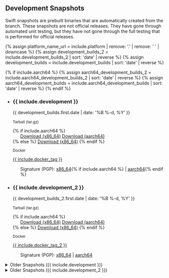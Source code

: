 ## Development Snapshots

Swift snapshots are prebuilt binaries that are automatically created from the branch. These snapshots are not official releases. They have gone through automated unit testing, but they have not gone through the full testing that is performed for official releases.

{% assign platform_name_url = include.platform | remove: '.' | remove: ' ' | downcase %}
{% assign development_builds_2 = include.development_builds_2 | sort: 'date' | reverse %}
{% assign development_builds = include.development_builds | sort: 'date' | reverse %}

{% if include.aarch64 %}
{% assign aarch64_development_builds_2 = include.aarch64_development_builds_2 | sort: 'date' | reverse %}
{% assign aarch64_development_builds = include.aarch64_development_builds | sort: 'date' | reverse %}
{% endif %}

<ul class="install-instruction">
  <li class="resource">
    <h3>{{ include.development }}</h3>
    <p class="description" style="font-size: 14px;">
      <time datetime="{{ development_builds.first.date | date_to_xmlschema }}" title="{{ development_builds.first.date | date: '%B %-d, %Y %l:%M %p (%Z)' }}">{{ development_builds.first.date | date: '%B %-d, %Y' }}</time>
    </p>
    <p class="description" style="font-size: 12px;">
        Tarball (tar.gz)
    </p>
    {% if include.aarch64 %}
    <ul class="install-instruction">
      <a href="https://download.swift.org/{{ include.branch_dir }}/{{ platform_name_url }}/{{ development_builds.first.dir }}/{{ development_builds.first.download }}" class="cta-secondary">Download (x86_64)</a>
      <a href="https://download.swift.org/{{ include.branch_dir }}/{{ platform_name_url }}-aarch64/{{ aarch64_development_builds.first.dir }}/{{ aarch64_development_builds.first.download }}" class="cta-secondary">Download (aarch64)</a>
    </ul>
    {% else %}
    <a href="https://download.swift.org/{{ include.branch_dir }}/{{ platform_name_url }}/{{ development_builds.first.dir }}/{{ development_builds.first.download }}" class="cta-secondary">Download (x86_64)</a>
    {% endif %}
    <p class="description" style="font-size: 12px;">
      Docker
    </p>
    <a href="https://hub.docker.com/r/swiftlang/swift/tags" class="cta-secondary external">{{ include.docker_tag }}</a>
    <p class="description">
      <ul>
        Signature (PGP): <a href="https://download.swift.org/{{ include.branch_dir }}/{{ platform_name_url }}/{{ development_builds.first.dir }}/{{ development_builds.first.download_signature }}">x86_64</a>{% if include.aarch64 %} | <a href="https://download.swift.org/{{ include.branch_dir }}/{{ platform_name_url }}-aarch64/{{ aarch64_development_builds.first.dir }}/{{ aarch64_development_builds.first.download_signature }}">aarch64</a>{% endif %}
      </ul>
    </p>
  </li>
  <li class="resource">
    <h3>{{ include.development_2 }}</h3>
    <p class="description" style="font-size: 14px;">
      <time datetime="{{ development_builds_2.first.date | date_to_xmlschema }}" title="{{ development_builds_2.first.date | date: '%B %-d, %Y %l:%M %p (%Z)' }}">{{ development_builds_2.first.date | date: '%B %-d, %Y' }}</time>
    </p>
    <p class="description" style="font-size: 12px;">Tarball (tar.gz)</p>
      {% if include.aarch64 %}
      <ul class="install-instruction">
        <a href="https://download.swift.org/{{ include.branch_dir_2 }}/{{ platform_name_url }}/{{ development_builds_2.first.dir }}/{{ development_builds_2.first.download }}" class="cta-secondary">Download (x86_64)</a>
        <a href="https://download.swift.org/{{ include.branch_dir_2 }}/{{ platform_name_url }}-aarch64/{{ aarch64_development_builds_2.first.dir }}/{{ aarch64_development_builds_2.first.download }}" class="cta-secondary">Download (aarch64)</a>
      </ul>
      {% else %}
      <a href="https://download.swift.org/{{ include.branch_dir_2 }}/{{ platform_name_url }}/{{ development_builds_2.first.dir }}/{{ development_builds_2.first.download }}" class="cta-secondary">Download (x86_64)</a>
      {% endif %}
      <p class="description" style="font-size: 12px;">Docker</p>
      <a href="https://hub.docker.com/r/swiftlang/swift/tags" class="cta-secondary external">{{ include.docker_tag_2 }}</a>
      <p class="description">
        <ul>
          Signature (PGP): <a href="https://download.swift.org/{{ include.branch_dir_2 }}/{{ platform_name_url }}/{{ development_builds_2.first.dir }}/{{ development_builds_2.first.download_signature }}">x86_64</a> | <a href="https://download.swift.org/{{ include.branch_dir_2 }}/{{ platform_name_url }}-aarch64/{{ aarch64_development_builds_2.first.dir }}/{{ aarch64_development_builds_2.first.download_signature }}">aarch64</a>
        </ul>
      </p>
  </li>
</ul>
<details class="download">
  <summary>Older Snapshots ({{ include.development }})</summary>
  {% include install/_older_snapshots.md builds=development_builds name=include.platform platform_dir=platform_name_url branch_dir=include.branch_dir %}
</details>
<details class="download">
  <summary>Older Snapshots ({{ include.development_2 }})</summary>
  {% include install/_older_snapshots.md builds=development_builds_2 name=include.platform platform_dir=platform_name_url branch_dir=include.branch_dir_2 %}
</details>
